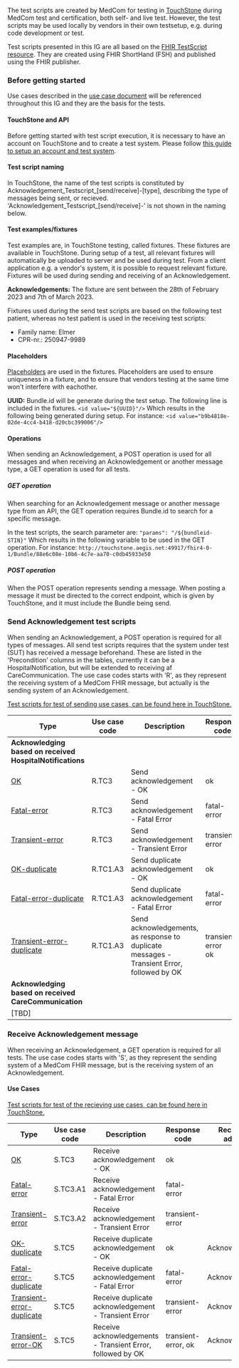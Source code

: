 The test scripts are created by MedCom for testing in [TouchStone](https://touchstone.aegis.net/touchstone/) during MedCom test and certification, both self- and live test. However, the test scripts may be used locally by vendors in their own testsetup, e.g. during code development or test. 

Test scripts presented in this IG are all based on the [FHIR TestScript resource](https://www.hl7.org/fhir/testscript.html). They are created using FHIR ShortHand (FSH) and published using the FHIR publisher. 

### Before getting started

Use cases described in the [use case document](https://medcomdk.github.io/dk-medcom-acknowledgement/#11-use-cases) will be referenced throughout this IG and they are the basis for the tests. 

#### TouchStone and API
Before getting started with test script execution, it is necessary to have an account on TouchStone and to create a test system. Please follow [this guide to setup an account and test system](https://medcomdk.github.io/MedComLandingPage/assets/documents/TouchStoneGettingStarted.html).

#### Test script naming
In TouchStone, the name of the test scripts is constituted by Acknowledgement_Testscript_[send/receive]-[type], describing the type of messages being sent, or recieved. 'Acknowledgement_Testscript_[send/receive]-' is not shown in the naming below.

#### Test examples/fixtures
Test examples are, in TouchStone testing, called fixtures. These fixtures are available in TouchStone. During setup of a test, all relevant fixtures will automatically be uploaded to server and be used during test. From a client application e.g. a vendor's system, it is possible to request relevant fixture. Fixtures will be used during sending and receiving of an Acknowledgement.

**Acknowledgements:** 
The fixture are sent between the 28th of February 2023 and 7th of March 2023. 

Fixtures used during the send test scripts are based on the following test patient, whereas no test patient is used in the receiving test scripts:
* Family name: Elmer
* CPR-nr.: 250947-9989 

#### Placeholders
[Placeholders](https://touchstone.aegis.net/touchstone/userguide/html/testscript-authoring/placeholders.html?highlight=placeholder) are used in the fixtures. Placeholders are used to ensure uniqueness in a fixture, and to ensure that vendors testing at the same time won't interfere with eachother. 

**UUID:**
Bundle.id will be generate during the test setup. The following line is included in the fixtures.
  `<id value="${UUID}"/>`
Which results in the following being generated during setup. For instance: 
  `<id value="b9b4818e-02de-4cc4-b418-d20cbc399006"/>`

#### Operations
When sending an Acknowledgement, a POST operation is used for all messages and when receiving an Acknowledgement or another message type, a GET operation is used for all tests. 

##### GET operation
When searching for an Acknowledgement message or another message type from an API, the GET operation requires Bundle.id to search for a specific message.

In the test scripts, the search parameter are: 
  `"params": "/${bundleid-STIN}"`
Which results in the following variable to be used in the GET operation. For instance: 
  `http://touchstone.aegis.net:49917/fhir4-0-1/Bundle/88e6c08e-10b6-4c7e-aa70-c0db45933e50`

##### POST operation
When the POST operation represents sending a message. When posting a message it must be directed to the correct endpoint, which is given by TouchStone, and it must include the Bundle being send. 

### Send Acknowledgement test scripts
When sending an Acknowledgement, a POST operation is required for all types of messages. All send test scripts requires that the system under test (SUT) has received a message beforehand. These are listed in the 'Precondition' columns in the tables, currently it can be a HospitalNotification, but will be extended to receiving af CareCommunication. The use case codes starts with 'R', as they represent the receiving system of a MedCom FHIR message, but actually is the sending system of an Acknowledgement. 

[Test scripts for test of sending use cases, can be found here in TouchStone.](https://touchstone.aegis.net/touchstone/testdefinitions?selectedTestGrp=/FHIRSandbox/MedCom/Acknowledgement/v200/Send/PatientFlows&activeOnly=false&contentEntry=TEST_SCRIPTS)

| **Type** | **Use case <br> code** | **Description** | **Response code** | **Received in advance** |
|---|---|---|---|---|
| **Acknowledging based on received HospitalNotifications** |||||
| [OK](./TestScript-acknowledgement-send-ok-hospitalnotification.html) | R.TC3 | Send acknowledgement - OK | ok | HospitalNotification (STIN) |
| [Fatal-error](./TestScript-acknowledgement-send-fatal-error-hospitalnotification.html) | R.TC3 | Send acknowledgement - Fatal Error | fatal-error | HospitalNotification (STIN)|
| [Transient-error](./TestScript-acknowledgement-send-transient-error-hospitalnotification.html) | R.TC3 | Send acknowledgement - Transient Error | transient-error | HospitalNotification (STIN) |
| [OK-duplicate](./TestScript-acknowledgement-send-ok-duplicate-hospitalnotification.html) | R.TC1.A3 | Send duplicate acknowledgement - OK | ok | Two identical <br> HospitalNotification (STIN)|
| [Fatal-error-duplicate](./TestScript-acknowledgement-send-fatal-error-duplicate-hospitalnotification.html) | R.TC1.A3 | Send duplicate acknowledgement - Fatal Error | fatal-error | Two identical <br> HospitalNotifications (STIN)|
| [Transient-error-duplicate](./TestScript-acknowledgement-send-transient-error-duplicate-hospitalnotificat.html) | R.TC1.A3 | Send acknowledgements, as response to duplicate <br> messages - Transient Error, followed by OK | transient-error <br> ok| Two identical <br> HospitalNotification (STIN)|
| **Acknowledging based on received CareCommunication** |  | |  |  |
| [TBD] |  | |  |  |


### Receive Acknowledgement message
When receiving an Acknowledgement, a GET operation is required for all tests. The use case codes starts with 'S', as they represent the sending system of a MedCom FHIR message, but is the receiving system of an Acknowledgement. 

#### Use Cases

[Test scripts for test of the recieving use cases, can be found here in TouchStone.](https://touchstone.aegis.net/touchstone/testdefinitions?selectedTestGrp=/FHIRSandbox/MedCom/Acknowledgement/v300/Receive/UseCases&activeOnly=false&contentEntry=TEST_SCRIPTS)

| **Type** | **Use case <br> code** | **Description** | **Response code** | **Received in advance** |
|---|---|---|---|---|
| [OK](./TestScript-acknowledgement-receive-ok.html) | S.TC3 | Receive acknowledgement - OK | ok | |
| [Fatal-error](./TestScript-acknowledgement-receive-fatal-error.html) | S.TC3.A1 | Receive acknowledgement - Fatal Error | fatal-error | |
| [Transient-error](./TestScript-acknowledgement-receive-transient-error.html) | S.TC3.A2 | Receive acknowledgement - Transient Error | transient-error | |
| [OK-duplicate](./TestScript-acknowledgement-receive-ok-duplicate.html) | S.TC5 | Receive duplicate acknowledgement - OK | ok | Acknowledgement |
| [Fatal-error-duplicate](./TestScript-acknowledgement-receive-fatal-error-duplicate.html) | S.TC5 | Receive duplicate acknowledgement - Fatal Error | fatal-error | Acknowledgement |
| [Transient-error-duplicate](./TestScript-acknowledgement-receive-transient-error-duplicate.html) | S.TC5 | Receive duplicate acknowledgement - Transient Error | transient-error | Acknowledgement |
| [Transient-error-OK](./TestScript-acknowledgement-receive-transient-error-ok.html) | S.TC5 | Receive acknowledgements - Transient Error, followed by OK | transient-error, ok | Acknowledgement |

